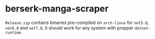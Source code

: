 # berserk-manga-scraper

`Release.zip` contains binaries pre-compiled on `arch-linux` for `net5.0`, `net6.0` and `net7.0`, it should work for any system with propper `dotnet-runtime`

